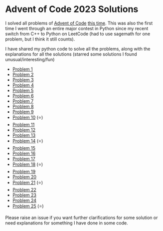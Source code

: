 # Advent of Code 2023 Solutions

I solved all problems of [Advent of Code](https://adventofcode.com/) [this time](https://adventofcode.com/2023). This was also the first time I went through an entire major contest in Python since my recent switch from C++ to Python on LeetCode (had to use sagemath for one problem, but I think it still counts).

I have shared my python code to solve all the problems, along with the explanations for all the solutions (starred some solutions I found unusual/interesting/fun)

* [Problem 1](1)
* [Problem 2](2)
* [Problem 3](3)
* [Problem 4](4)
* [Problem 5](5)
* [Problem 6](6)
* [Problem 7](7)
* [Problem 8](8)
* [Problem 9](9)
* [Problem 10](10) (⭐)
* [Problem 11](11)
* [Problem 12](12)
* [Problem 13](13)
* [Problem 14](14) (⭐)
* [Problem 15](15)
* [Problem 16](16)
* [Problem 17](17)
* [Problem 18](18) (⭐)
* [Problem 19](19)
* [Problem 20](20)
* [Problem 21](21) (⭐)
* [Problem 22](22)
* [Problem 23](23)
* [Problem 24](24)
* [Problem 25](25) (⭐)

Please raise an issue if you want further clarifications for some solution or need explanations for something I have done in some code.
